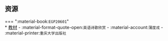 ## 资源  
=== ":material-book:`EGP20601`"  
    * [教材](http://api.cqu-openlib.cn/file?key=i693G2opuure) - :material-format-quote-open:`英语诗歌欣赏` - :material-account:`蒲度戎` - :material-printer:`重庆大学出版社`  